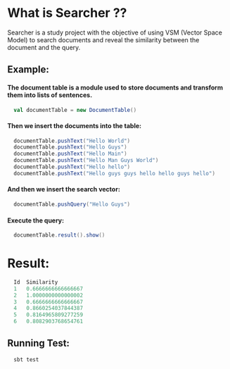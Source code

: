 <h1> What is Searcher ?? </h1>

Searcher is a study project with the objective of using VSM (Vector Space Model) to search documents and reveal the similarity between the document and the query.

## Example:

#### The document table is a module used to store documents and transform them into lists of sentences.
```scala
  val documentTable = new DocumentTable()
```
#### Then we insert the documents into the table:

```scala
  documentTable.pushText("Hello World")
  documentTable.pushText("Hello Guys")
  documentTable.pushText("Hello Main")
  documentTable.pushText("Hello Man Guys World")
  documentTable.pushText("Hello hello")
  documentTable.pushText("Hello guys guys hello hello guys hello")
```

#### And then we insert the search vector:
```scala
  documentTable.pushQuery("Hello Guys")
```

#### Execute the query:
```scala
  documentTable.result().show()
```

# Result:
```scala
  Id  Similarity
  1   0.6666666666666667
  2   1.0000000000000002
  3   0.6666666666666667
  4   0.8660254037844387
  5   0.8164965809277259
  6   0.8082903768654761
```

## Running Test:
```bash
  sbt test
```